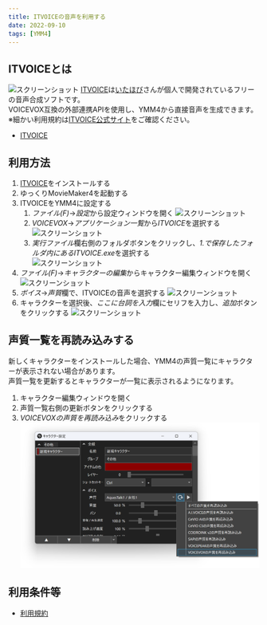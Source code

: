 ```yaml
---
title: ITVOICEの音声を利用する
date: 2022-09-10
tags: [YMM4]
---
```

## ITVOICEとは
![スクリーンショット](ITVOICE_5134.png)
[ITVOICE](http://itvoice.starfree.jp/index.html)は[いたほび](https://twitter.com/iTahobi)さんが個人で開発されているフリーの音声合成ソフトです。  
VOICEVOX互換の外部連携APIを使用し、YMM4から直接音声を生成できます。  
※細かい利用規約は[ITVOICE公式サイト](http://itvoice.starfree.jp/index.html)をご確認ください。
- [ITVOICE](http://itvoice.starfree.jp/index.html)

## 利用方法
1. [ITVOICE](http://itvoice.starfree.jp/index.html)をインストールする
1. ゆっくりMovieMaker4を起動する
1. ITVOICEをYMM4に設定する  
   1. *ファイル(F)*→*設定*から設定ウィンドウを開く
   ![スクリーンショット](ITVOICE_5238.png)
   1. *VOICEVOX*→*アプリケーション一覧*から*ITVOICE*を選択する
   ![スクリーンショット](ITVOICE_5321.png)
   1. *実行ファイル*欄右側のフォルダボタンをクリックし、*1.*で保存したフォルダ内にある*ITVOICE.exe*を選択する  
   ![スクリーンショット](ITVOICE_5400.png)
1. *ファイル(F)*→*キャラクターの編集*からキャラクター編集ウィンドウを開く
![スクリーンショット](ITVOICE_5524.png)
1. *ボイス*→*声質*欄で、ITVOICEの音声を選択する
![スクリーンショット](ITVOICE_5606.png)
1. キャラクターを選択後、*ここに台詞を入力*欄にセリフを入力し、*追加*ボタンをクリックする
![スクリーンショット](ITVOICE_5649.png)

## 声質一覧を再読み込みする
新しくキャラクターをインストールした場合、YMM4の声質一覧にキャラクターが表示されない場合があります。  
声質一覧を更新するとキャラクターが一覧に表示されるようになります。
1. キャラクター編集ウィンドウを開く
1. 声質一覧右側の更新ボタンをクリックする
1. *VOICEVOXの声質を再読み込み*をクリックする
![スクリーンショット](VOICEVOX_0516.png)

## 利用条件等
- [利用規約](http://itvoice.starfree.jp/terms.html)
